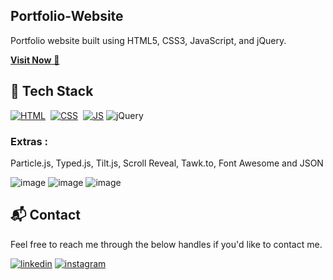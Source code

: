 ## Portfolio-Website
Portfolio website built using HTML5, CSS3, JavaScript, and jQuery.

<a href="https://amanliv.vercel.app/" target="_blank">**Visit Now** 🚀</a>


## 📌 Tech Stack
[![HTML](https://img.shields.io/badge/html5%20-%23E34F26.svg?&style=for-the-badge&logo=html5&logoColor=white)](https://github.com/jigar-sable/Portfolio-Website/search?l=html)&nbsp;
[![CSS](https://img.shields.io/badge/css3%20-%231572B6.svg?&style=for-the-badge&logo=css3&logoColor=white)](https://github.com/jigar-sable/Portfolio-Website/search?l=css)&nbsp;
[![JS](https://img.shields.io/badge/javascript%20-%23323330.svg?&style=for-the-badge&logo=javascript&logoColor=%23F7DF1E)](https://github.com/jigar-sable/Portfolio-Website/search?l=javascript)
<img alt="jQuery" src="https://img.shields.io/badge/jquery-%230769AD.svg?style=for-the-badge&logo=jquery&logoColor=white"/>

### Extras : 
Particle.js, Typed.js, Tilt.js, Scroll Reveal, Tawk.to, Font Awesome and JSON

![image](https://github.com/user-attachments/assets/a4f35a83-bb50-4e8d-b716-3404d9428a38)
![image](https://github.com/user-attachments/assets/de97af52-d44f-4264-b69b-20818ecb7ebf)
![image](https://github.com/user-attachments/assets/f9ac0334-d13d-4aa0-b1d7-20eac333ef7f)




<h2>📬 Contact</h2>

Feel free to reach me through the below handles if you'd like to contact me.

[![linkedin](https://img.shields.io/badge/LinkedIn-0077B5?style=for-the-badge&logo=linkedin&logoColor=white)](https://www.linkedin.com/in/aman-kumar-7a82432a4/)
[![instagram](https://img.shields.io/badge/Instagram-E4405F?style=for-the-badge&logo=instagram&logoColor=white)](https://www.linkedin.com/in/aman-kumar-7a82432a4/)
